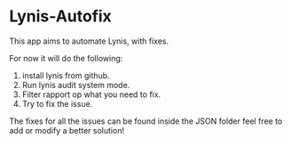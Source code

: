 # Lynis-Autofix
This app aims to automate Lynis, with fixes.

For now it will do the following:

1. install lynis from github.
2. Run lynis audit system mode.
3. Filter rapport op what you need to fix.
4. Try to fix the issue.

The fixes for all the issues can be found inside the JSON folder feel free to add or modify a better solution!


